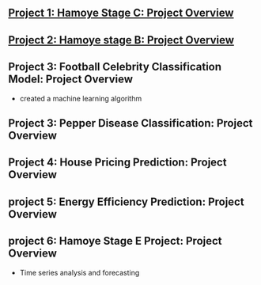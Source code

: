 
## [Project 1: Hamoye Stage C: Project Overview](https://github.com/Godson199/stage_c_tag_alng)

## [Project 2: Hamoye stage B: Project Overview](https://github.com/Godson199/Hamoye_stage_B)

## Project 3: Football Celebrity Classification Model: Project Overview
* created a machine learning algorithm

## Project 3: Pepper Disease Classification: Project Overview

## Project 4: House Pricing Prediction: Project Overview

## project 5: Energy Efficiency Prediction: Project Overview

## project 6: Hamoye Stage E Project: Project Overview
* Time series analysis and forecasting
